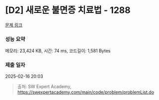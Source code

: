 # [D2] 새로운 불면증 치료법 - 1288 

[문제 링크](https://swexpertacademy.com/main/code/problem/problemDetail.do?contestProbId=AV18_yw6I9MCFAZN) 

### 성능 요약

메모리: 23,424 KB, 시간: 74 ms, 코드길이: 1,581 Bytes

### 제출 일자

2025-02-16 20:03



> 출처: SW Expert Academy, https://swexpertacademy.com/main/code/problem/problemList.do